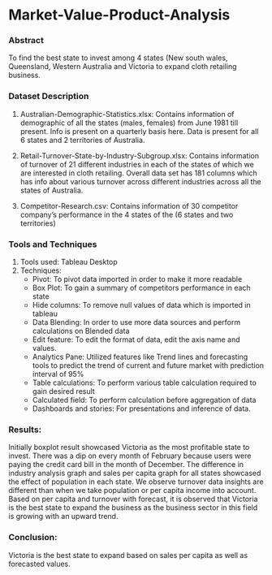 # Market-Value-Product-Analysis
### Abstract
To find the best state to invest among 4 states (New south wales, Queensland, Western Australia and Victoria to expand cloth retailing business.

### Dataset Description
1) Australian-Demographic-Statistics.xlsx:
Contains information of demographic of all the states (males, females) from June 1981 till present. Info is present on a quarterly basis here. Data is present for all 6 states and 2 territories of Australia.

2)	Retail-Turnover-State-by-Industry-Subgroup.xlsx: Contains information of turnover of 21 different industries in each of the states of which we are interested in cloth retailing. Overall data set has 181 columns which has info about various turnover across different industries across all the states of Australia. 

3)	Competitor-Research.csv: Contains information of 30 competitor company’s performance in the 4 states of the (6 states and two territories)

### Tools and Techniques

1)	Tools used: Tableau Desktop
2)	Techniques:
    * Pivot: To pivot data imported in order to make it more readable
    * Box Plot: To gain a summary of competitors performance in each state    
    * Hide columns: To remove null values of data which is imported in tableau
    * Data Blending: In order to use more data sources and perform calculations on Blended data
    * Edit feature: To edit the format of data, edit the axis name and values.
    * Analytics Pane: Utilized features like Trend lines and forecasting tools to predict the trend of current and future market with prediction interval of 95%
    * Table calculations: To perform various table calculation required to gain desired result
    * Calculated field: To perform calculation before aggregation of data
    * Dashboards and stories: For presentations and inference of data.
    
### Results: 
Initially boxplot result showcased Victoria as the most profitable state to invest. There was a dip on every month of February because users were paying the credit card bill in the month of December. The difference in industry analysis graph and sales per capita graph for all states showcased the effect of population in each state. We observe turnover data insights are different than when we take population or per capita income into account.
Based on per capita and turnover with forecast, it is observed that Victoria is the best state to expand the business as the business sector in this field is growing with an upward trend.

### Conclusion:
Victoria is the best state to expand based on sales per capita as well as forecasted values.
